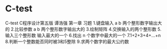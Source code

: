 # C-test
C-test
C程序设计第五版 谭浩强 第一章 习题
1.键盘输入 a b 两个整形数字输出大的
2.比较参数 a b 两个整形数字输出大的
3.绘制矩阵
4.交换输入的两个整形数
5.输入三个整形数 输入最大的一个
6.找出 n 个数字中最大的一个
7.1+2+3+4+...+n
8.判断一个整数能否同时被3和5整除
9.求两个数字的最大公约数
